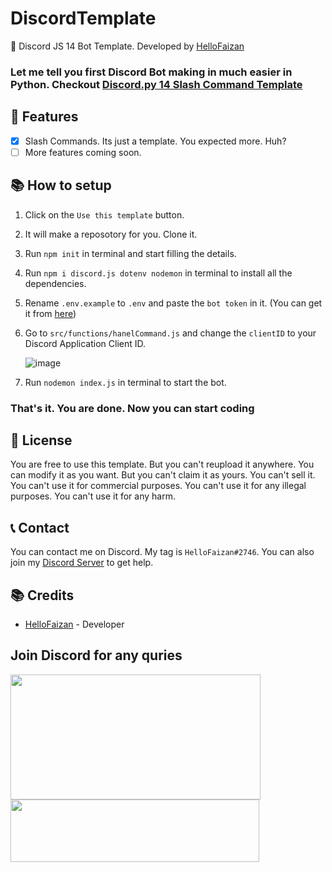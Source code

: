 # DiscordTemplate

🤖 Discord JS 14 Bot Template. Developed by [HelloFaizan](https://l.hellofaizan.me/)

### Let me tell you first Discord Bot making in much easier in Python. Checkout [Discord.py 14 Slash Command Template](https://github.com/hellofaizan/Discod.pyTemplate)

## 📝 Features

- [x] Slash Commands. Its just a template. You expected more. Huh?
- [ ] More features coming soon.

## 📚 How to setup

1. Click on the `Use this template` button.
2. It will make a reposotory for you. Clone it.
3. Run `npm init` in terminal and start filling the details.
4. Run `npm i discord.js dotenv nodemon` in terminal to install all the dependencies.
5. Rename `.env.example` to `.env` and paste the `bot token` in it. (You can get it from [here](https://discord.com/developers/applications))
6. Go to `src/functions/hanelCommand.js` and change the `clientID` to your Discord Application Client ID.


   ![image](https://user-images.githubusercontent.com/84437051/223615251-52ad4c64-bdcf-4f31-bdc5-87d68fa8fd2e.png)

7. Run `nodemon index.js` in terminal to start the bot.

### That's it. You are done. Now you can start coding

## 📜 License

You are free to use this template. But you can't reupload it anywhere. You can modify it as you want. But you can't claim it as yours. You can't sell it. You can't use it for commercial purposes. You can't use it for any illegal purposes. You can't use it for any harm.

## 📞 Contact

You can contact me on Discord. My tag is `HelloFaizan#2746`. You can also join my [Discord Server](https://discord.gg/invite/rraBbMQraQ) to get help.

## 📚 Credits

- [HelloFaizan](https://hellofaizan.me/) - Developer

## Join Discord for any quries

<a href="https://discord.com/users/890232380265222215">
     <img src="https://lanyard.cnrad.dev/api/890232380265222215?idleMessage=Just%20Chillin..." width="400" height="200" />
</a>
<br>
<a href="https://discord.gg/vUHMxPvege">
     <img src="https://invidget.switchblade.xyz/vUHMxPvege" width="398" height="100" />
</a>

